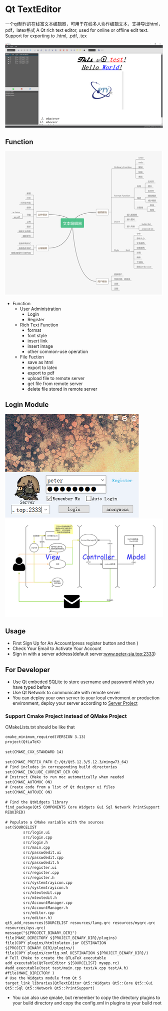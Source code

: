 # Qt TextEditor

一个qt制作的在线富文本编辑器，可用于在线多人协作编辑文本，支持导出html，pdf，latex格式
A Qt rich text editor, used for online or offline edit text. Support for exporting to .html, .pdf, .tex

![](demo/editor.png)

## Function

![](demo/Qt-TextEditor.png)

- Function
    - User Administration
        - Login
        - Register
    - Rich Text Function
        - format
        - font style
        - insert link
        - insert image
        - other common-use operation
    - File Fuction
        - save as html
        - export to latex
        - export to pdf
        - upload file to remote server
        - get file from remote server
        - delete file stored in remote server

## Login Module

![](demo/login.png)
![](demo/login-module.png)

## Usage

- First Sign Up for An Account(press register button and then )
- Check Your Email to Activate Your Account
- Sign in with a server address(default server:www.peter-sia.top:2333)

## For Developer

- Use Qt embeded SQLite to store username and password which you have typed before
- Use Qt Network to communicate with remote server
- You can deploy your own server to your local enviroment or production environment, deploy your server according to [Server Project](https://github.com/PTYin/Qt-TextEdit-Server)

### Support Cmake Project instead of QMake Project

CMakeLists.txt should be like that

    cmake_minimum_required(VERSION 3.13)
    project(QtLaTeX)

    set(CMAKE_CXX_STANDARD 14)

    set(CMAKE_PREFIX_PATH E:/Qt/Qt5.12.3/5.12.3/mingw73_64)
    # Find includes in corresponding build directories
    set(CMAKE_INCLUDE_CURRENT_DIR ON)
    # Instruct CMake to run moc automatically when needed
    set(CMAKE_AUTOMOC ON)
    # Create code from a list of Qt designer ui files
    set(CMAKE_AUTOUIC ON)

    # Find the QtWidgets library
    find_package(Qt5 COMPONENTS Core Widgets Gui Sql Network PrintSupport REQUIRED)

    # Populate a CMake variable with the sources
    set(SOURCELIST
            src/login.ui
            src/login.cpp
            src/login.h
            src/main.cpp
            src/passwdedit.ui
            src/passwdedit.cpp
            src/passwdedit.h
            src/register.ui
            src/register.cpp
            src/register.h
            src/systemtrayicon.cpp
            src/systemtrayicon.h
            src/mtextedit.cpp
            src/mtextedit.h
            src/AccountManager.cpp
            src/AccountManager.h
            src/editor.cpp
            src/editor.h)
    qt5_add_resources(SOURCELIST resources/lang.qrc resources/myqrc.qrc resources/qss.qrc)
    message("${PROJECT_BINARY_DIR}")
    file(MAKE_DIRECTORY ${PROJECT_BINARY_DIR}/plugins)
    file(COPY plugins/htmltolatex.jar DESTINATION ${PROJECT_BINARY_DIR}/plugins/)
    file(COPY plugins/config.xml DESTINATION ${PROJECT_BINARY_DIR}/)
    # Tell CMake to create the QTLaTeX executable
    add_executable(QtTextEditor ${SOURCELIST} myapp.rc)
    #add_executable(test test/main.cpp test/A.cpp test/A.h)
    #file(MAKE_DIRECTORY )
    # Use the Widgets module from Qt 5
    target_link_libraries(QtTextEditor Qt5::Widgets Qt5::Core Qt5::Gui Qt5::Sql Qt5::Network Qt5::PrintSupport)



- You can also use qmake, but remember to copy the directory plugins to your build directory and copy the config.xml in plugins to your build root